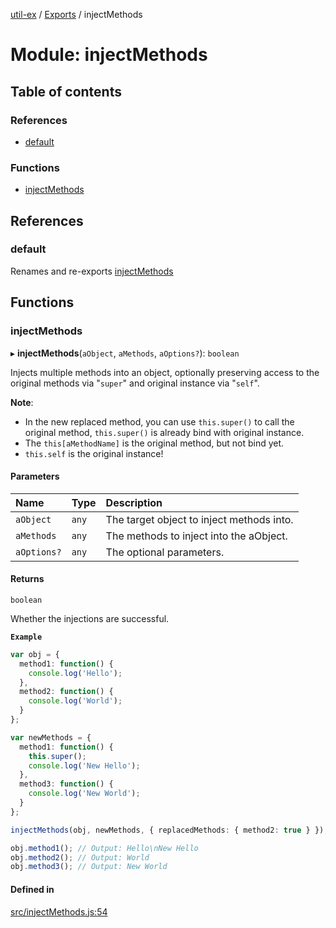 [util-ex](../README.md) / [Exports](../modules.md) / injectMethods

# Module: injectMethods

## Table of contents

### References

- [default](injectMethods.md#default)

### Functions

- [injectMethods](injectMethods.md#injectmethods)

## References

### default

Renames and re-exports [injectMethods](injectMethods.md#injectmethods)

## Functions

### injectMethods

▸ **injectMethods**(`aObject`, `aMethods`, `aOptions?`): `boolean`

Injects multiple methods into an object, optionally preserving access to the original methods via "`super`" and original instance via "`self`".

**Note**:

* In the new replaced method, you can use `this.super()` to call the original method, `this.super()` is already bind with original instance.
* The `this[aMethodName]` is the original method, but not bind yet.
* `this.self` is the original instance!

#### Parameters

| Name | Type | Description |
| :------ | :------ | :------ |
| `aObject` | `any` | The target object to inject methods into. |
| `aMethods` | `any` | The methods to inject into the aObject. |
| `aOptions?` | `any` | The optional parameters. |

#### Returns

`boolean`

Whether the injections are successful.

**`Example`**

```ts
var obj = {
  method1: function() {
    console.log('Hello');
  },
  method2: function() {
    console.log('World');
  }
};

var newMethods = {
  method1: function() {
    this.super();
    console.log('New Hello');
  },
  method3: function() {
    console.log('New World');
  }
};

injectMethods(obj, newMethods, { replacedMethods: { method2: true } });

obj.method1(); // Output: Hello\nNew Hello
obj.method2(); // Output: World
obj.method3(); // Output: New World
```

#### Defined in

[src/injectMethods.js:54](https://github.com/snowyu/util-ex.js/blob/c071696/src/injectMethods.js#L54)
